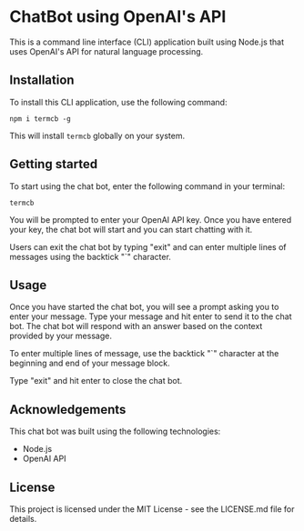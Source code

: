 # ChatBot using OpenAI's API

This is a command line interface (CLI) application built using Node.js that uses OpenAI's API for natural language processing.

## Installation

To install this CLI application, use the following command:

```
npm i termcb -g
```

This will install `termcb` globally on your system.

## Getting started

To start using the chat bot, enter the following command in your terminal:

```
termcb
```

You will be prompted to enter your OpenAI API key. Once you have entered your key, the chat bot will start and you can start chatting with it.

Users can exit the chat bot by typing "exit" and can enter multiple lines of messages using the backtick "`" character.

## Usage

Once you have started the chat bot, you will see a prompt asking you to enter your message. Type your message and hit enter to send it to the chat bot. The chat bot will respond with an answer based on the context provided by your message.

To enter multiple lines of message, use the backtick "`" character at the beginning and end of your message block.

Type "exit" and hit enter to close the chat bot.

## Acknowledgements

This chat bot was built using the following technologies:

- Node.js
- OpenAI API

## License

This project is licensed under the MIT License - see the LICENSE.md file for details.